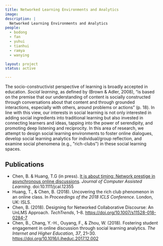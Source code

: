 ```yaml
---
title: Networked Learning Environments and Analytics
image:
description: |
  Networked Learning Environments and Analytics
people:
  - bodong
  - fan
  - yuhui
  - tianhui
  - ramya
  - wanying

layout: project
status: active

---
```


The socio-constructivist perspective of learning is broadly accepted in education. *Social learning*, as defined by (Brown & Adler, 2008), “is based on the premise that our understanding of content is socially constructed through conversations about that content and through grounded interactions, especially with others, around problems or actions” (p. 18). In line with this view, our interests in social learning is not only interested in adding social ingredients into traditional learning but also invested in connecting learners and ideas, tapping into the power of serendipity, and promoting deep listening and reciprocity. In this area of research, we attempt to design social learning environments to foster online dialogues, develop social learning analytics for individual/group reflection, and examine social phenomena (e.g., "rich-clubs") in these social learning spaces.

## Publications

- Chen, B. & Huang, T.G (in press). [It is about timing: Network prestige in asynchronous online discussions](https://osf.io/preprints/socarxiv/wvjpd/). *Journal of Computer Assisted Learning*. doi:10.1111/jcal.12355
-  Huang, T., & Chen, B. (2018). Uncovering the rich club phenomenon in an online class. In *Proceedings of the 2018 ICLS Conference*. London, UK: ISLS.
- Chen, B. (2018). Designing for Networked Collaborative Discourse: An UnLMS Approach. *TechTrends*, 1–8. https://doi.org/10.1007/s11528-018-0284-7
- Chen, B., Chang, Y.-H., Ouyang, F., & Zhou, W. (2018). Fostering student engagement in online discussion through social learning analytics. *The Internet and Higher Education, 37*, 21–30. https://doi.org/10.1016/j.iheduc.2017.12.002
